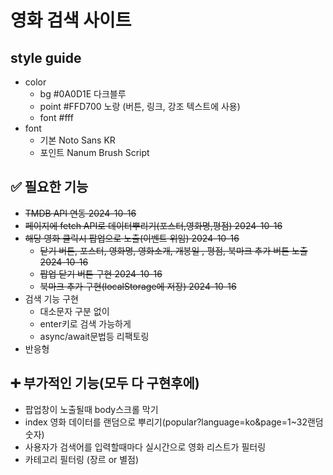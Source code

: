 # 영화 검색 사이트
## style guide
- color
  - bg #0A0D1E 다크블루
  - point #FFD700 노랑 (버튼, 링크, 강조 텍스트에 사용)
  - font #fff
- font
  - 기본 Noto Sans KR
  - 포인트 Nanum Brush Script

## ✅ 필요한 기능
- ~~TMDB API 연동 2024-10-16~~
- ~~페이지에 fetch API로 데이터뿌리기(포스터,영화명,평점) 2024-10-16~~
- ~~해당 영화 클릭시 팝업으로 노출(이벤트 위임) 2024-10-16~~
  - ~~닫기 버튼, 포스터, 영화명, 영화소개, 개봉일 , 평점, 북마크 추가 버튼 노출 2024-10-16~~
  - ~~팝업 닫기 버튼 구현 2024-10-16~~
  - ~~북마크 추가 구현(localStorage에 저장) 2024-10-16~~
- 검색 기능 구현
  - 대소문자 구분 없이
  - enter키로 검색 가능하게
  - async/await문법등 리팩토링
- 반응형


## ➕ 부가적인 기능(모두 다 구현후에)
- 팝업창이 노출될때 body스크롤 막기
- index 영화 데이터를 랜덤으로 뿌리기(popular?language=ko&page=1~32랜덤숫자)
- 사용자가 검색어를 입력할때마다 실시간으로 영화 리스트가 필터링
- 카테고리 필터링 (장르 or 별점)
